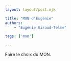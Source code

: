 ```yaml
---
layout: layout/post.njk

title: "MON d'Eugénie"
authors:
    - "Eugénie Giraud-Telme"

tags: ['mon']

---
```

Faire le choix du MON.